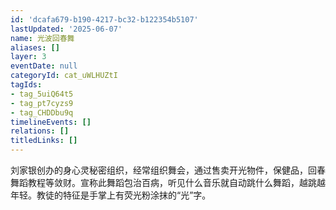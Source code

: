 ```yaml
---
id: 'dcafa679-b190-4217-bc32-b122354b5107'
lastUpdated: '2025-06-07'
name: 光波回春舞
aliases: []
layer: 3
eventDate: null
categoryId: cat_uWLHUZtI
tagIds:
- tag_5uiQ64t5
- tag_pt7cyzs9
- tag_CHDDbu9q
timelineEvents: []
relations: []
titledLinks: []
---
```

刘家银创办的身心灵秘密组织，经常组织舞会，通过售卖开光物件，保健品，回春舞蹈教程等敛财。宣称此舞蹈包治百病，听见什么音乐就自动跳什么舞蹈，越跳越年轻。教徒的特征是手掌上有荧光粉涂抹的“光”字。
